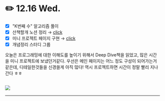 # ✏️ **12.16 Wed.**

- [x] "K번째 수" 알고리즘 풀이
- [x] 산책할개 노션 정리 → [click](https://www.notion.so/1b368fc04ee9406695fc28435dd57097)
- [x] 미니 프로젝트 페이지 구현 → [click](https://www.notion.so/Go-EcoFriendly-79a714f257aa4c44bd452115de3b204a)
- [x] 개념정리 스터디 그룹

오늘은 프로그래밍에 대한 이해도를 높이기 위해서 Deep Dive책을 읽었고, 많은 시간을 미니 프로젝트에 보냈던거같다. 우선은 메인 페이지는 어느 정도 구성이 되어가는거 같은데, 디테일한것들을 신경쓸게 아직 많다! 역시 프로젝트하면 시간이 정말 빨리 지나간다 ㅎㅎ

## ![](https://images.velog.io/images/dawonella0411/post/b98936d7-cdb1-49dd-ae7f-1c3f152ac982/%E1%84%89%E1%85%B3%E1%84%8F%E1%85%B3%E1%84%85%E1%85%B5%E1%86%AB%E1%84%89%E1%85%A3%E1%86%BA%202021-12-16%20%E1%84%8B%E1%85%A9%E1%84%8C%E1%85%A5%E1%86%AB%2012.02.19.png)

---
